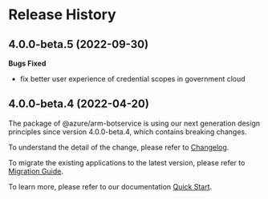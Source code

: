 # Release History

## 4.0.0-beta.5 (2022-09-30)

**Bugs Fixed**

  -  fix better user experience of credential scopes in government cloud

## 4.0.0-beta.4 (2022-04-20)

The package of @azure/arm-botservice is using our next generation design principles since version 4.0.0-beta.4, which contains breaking changes.

To understand the detail of the change, please refer to [Changelog](https://aka.ms/js-track2-changelog).

To migrate the existing applications to the latest version, please refer to [Migration Guide](https://aka.ms/js-track2-migration-guide).

To learn more, please refer to our documentation [Quick Start](https://aka.ms/js-track2-quickstart).
